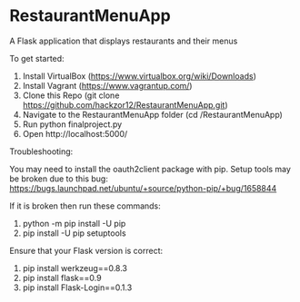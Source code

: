 # RestaurantMenuApp
A Flask application that displays restaurants and their menus

To get started:
1. Install VirtualBox (https://www.virtualbox.org/wiki/Downloads)
2. Install Vagrant (https://www.vagrantup.com/)
3. Clone this Repo (git clone https://github.com/hackzor12/RestaurantMenuApp.git)
4. Navigate to the RestaurantMenuApp folder (cd /RestaurantMenuApp)
5. Run python finalproject.py
6. Open http://localhost:5000/

Troubleshooting:

You may need to install the oauth2client package with pip. 
Setup tools may be broken due to this bug: https://bugs.launchpad.net/ubuntu/+source/python-pip/+bug/1658844

If it is broken then run these commands:
1. python -m pip install -U pip
2. pip install -U pip setuptools

Ensure that your Flask version is correct: 
1. pip install werkzeug==0.8.3
2. pip install flask==0.9
3. pip install Flask-Login==0.1.3


